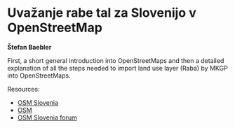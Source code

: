 # Uvažanje rabe tal za Slovenijo v OpenStreetMap

__Štefan Baebler__

First, a short general introduction into OpenStreetMaps and then a detailed explanation of all the steps needed to import land use layer (Raba) by MKGP into OpenStreetMaps. 

Resources:

* [OSM Slovenia](https://wiki.osm.org/Slovenia)
* [OSM](https://www.openstreetmap.org)
* [OSM Slovenia forum](https://forum.osm.org)
